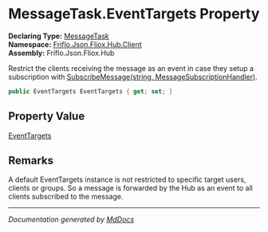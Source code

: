 ﻿<!--  
  <auto-generated>   
    The contents of this file were generated by a tool.  
    Changes to this file may be list if the file is regenerated  
  </auto-generated>   
-->

# MessageTask.EventTargets Property

**Declaring Type:** [MessageTask](../index.md)  
**Namespace:** [Friflo.Json.Fliox.Hub.Client](../../index.md)  
**Assembly:** Friflo.Json.Fliox.Hub

Restrict the clients receiving the message as an event in case they setup a subscription with [SubscribeMessage(string, MessageSubscriptionHandler)](../../FlioxClient/methods/SubscribeMessage.md#subscribemessagestring-messagesubscriptionhandler).

```csharp
public EventTargets EventTargets { get; set; }
```

## Property Value

[EventTargets](../../EventTargets/index.md)

## Remarks

A default EventTargets instance is not restricted to specific target users, clients or groups. So a message is forwarded by the Hub as an event to all clients subscribed to the message. 

___

*Documentation generated by [MdDocs](https://github.com/ap0llo/mddocs)*
